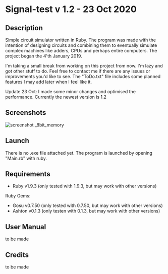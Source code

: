 # Signal-test v 1.2 - 23 Oct 2020

## Description
Simple circuit simulator written in Ruby. The program was made with the intention of designing circuits and combining them to eventually simulate complex machines like adders, CPUs and perhaps entire computers. 
The project began the 4'th January 2019. 

I'm taking a small break from working on this project from now. I'm lazy and got other stuff to do. Feel free to contact me if there are any issues or improvements you'd like to see. The "ToDo.txt" file includes some planned features I may add later when I feel like it.

Update 23 Oct: I made some minor changes and optimised the performance. Currently the newest version is 1.2

## Screenshots
![screenshot _8bit_memory](https://user-images.githubusercontent.com/8478043/50781436-ab0a6600-12a5-11e9-815c-046782816b4e.PNG)

## Launch
There is no .exe file attached yet.
The program is launched by opening "Main.rb" with ruby.

## Requirements
- Ruby v1.9.3 (only tested with 1.9.3, but may work with other versions)

Ruby Gems:

- Gosu v0.7.50 (only tested with 0.7.50, but may work with other versions)
- Ashton v0.1.3 (only testen with 0.1.3, but may work with other versions)

## User Manual
to be made

## Credits
to be made

